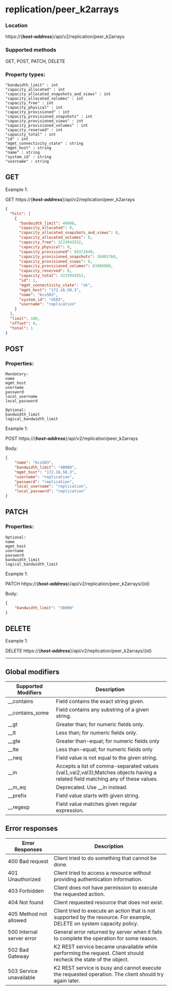 # replication/peer_k2arrays

### Location
https://{***host-address***}/api/v2/replication/peer_k2arrays

### Supported methods
GET, POST, PATCH, DELETE


### Property types:
 ```text
"bandwidth_limit" : int
"capacity_allocated" : int
"capacity_allocated_snapshots_and_views" : int
"capacity_allocated_volumes" : int
"capacity_free" : int
"capacity_physical" : int
"capacity_provisioned" : int
"capacity_provisioned_snapshots" : int
"capacity_provisioned_views" : int
"capacity_provisioned_volumes" : int
"capacity_reserved" : int
"capacity_total" : int
"id" : int
"mgmt_connectivity_state" : string
"mgmt_host" : string
"name" : string
"system_id" : string
"username" : string
 ```

## GET

Example 1:

GET https://{***host-address***}/api/v2/replication/peer_k2arrays
```json
{
  "hits": [
    {
      "bandwidth_limit": 40000,
      "capacity_allocated": 0,
      "capacity_allocated_snapshots_and_views": 0,
      "capacity_allocated_volumes": 0,
      "capacity_free": 3233943552,
      "capacity_physical": 0,
      "capacity_provisioned": 94371840,
      "capacity_provisioned_snapshots": 10485760,
      "capacity_provisioned_views": 0,
      "capacity_provisioned_volumes": 83886080,
      "capacity_reserved": 0,
      "capacity_total": 3233943552,
      "id": 1,
      "mgmt_connectivity_state": "ok",
      "mgmt_host": "172.16.50.3",
      "name": "kcs503",
      "system_id": "d503",
      "username": "replication"
    }
  ],
  "limit": 100,
  "offset": 0,
  "total": 1
}
```

## POST

### Properties:
 ```text
Mandatory: 
name
mgmt_host
username
password
local_username
local_password

Optional: 
bandwidth_limit
logical_bandwidth_limit
 ```

Example 1:

POST https://{***host-address***}/api/v2/replication/peer_k2arrays

Body:
```json
{
    "name": "kcs503", 
    "bandwidth_limit": "40000", 
    "mgmt_host": "172.16.50.3",
    "username": "replication", 
    "password": "replication", 
    "local_username": "replication", 
    "local_password": "replication"
}
```

## PATCH

### Properties:
```text
Optional:
name
mgmt_host
username
password
bandwidth_limit
logical_bandwidth_limit
```

Example 1:

PATCH https://{***host-address***}/api/v2/replication/peer_k2arrays/{id}

Body:
```json
{
    "bandwidth_limit": "30000"
}
```

## DELETE

Example 1:

DELETE https://{***host-address***}/api/v2/replication/peer_k2arrays/{id}


---

## Global modifiers
| Supported Modifiers	| Description|
|-----------------------|------------|
|__contains	|Field contains the exact string given.|
|__contains_some	|Field contains any substring of a given string.|
|__gt	|Greater than; for numeric fields only.|
|__lt	|Less than; for numeric fields only.|
|__gte	|Greater than-equal; for numeric fields only|
|__lte	|Less than-equal; for numeric fields only|
|__neq	|Field value is not equal to the given string.|
|__in	|Accepts a list of comma-separated values (val1,val2,val3);Matches objects having a related field matching any of these values.|
|__m_eq	|Deprecated. Use __in instead.|
|__prefix	|Field value starts with given string.|
|__regexp	|Field value matches given regular expression.|

## Error responses

| Error Responses	| Description |
|-------------------|-------------|
|400 Bad request	|Client tried to do something that cannot be done.
|401 Unauthorized	|Client tried to access a resource without providing authentication information.
|403 Forbidden	|Client does not have permission to execute the requested action.
|404 Not found	|Client requested resource that does not exist.
|405 Method not allowed	|Client tried to execute an action that is not supported by the resource. For example, DELETE on system capacity policy.
|500 Internal server error	|General error returned by server when it fails to complete the operation for some reason.
|502 Bad Gateway	|K2 REST service became unavailable while performing the request. Client should recheck the state of the object.
|503 Service unavailable	|K2 REST service is busy and cannot execute the requested operation. The client should try again later.
